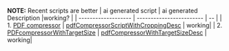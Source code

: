 **NOTE:** Recent scripts are better
| ai generated script | ai generated Description |working? |
| ------------------- | ------------------------ | -- |
| 1. [PDF compressor](./scripts/pdfCompressorScriptWithCropping.py) | [pdfCompressorScriptWithCroppingDesc](./scripts/pdfCompressorScriptWithCroppingDesc.md) |  working| 
| 2. [PDFcompressorWithTargetSize](./scripts/pdfCompressorWithTargetSize.py) | [pdfCompressorWithTargetSizeDesc](./scripts/pdfCompressorWithTargetSizeDesc.md) | working| 

